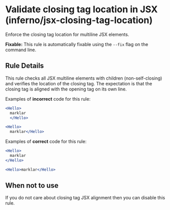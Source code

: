 # Validate closing tag location in JSX (inferno/jsx-closing-tag-location)

Enforce the closing tag location for multiline JSX elements.

**Fixable:** This rule is automatically fixable using the `--fix` flag on the command line.

## Rule Details

This rule checks all JSX multiline elements with children (non-self-closing) and verifies the location of the closing tag. The expectation is that the closing tag is aligned with the opening tag on its own line.

Examples of **incorrect** code for this rule:

```jsx
<Hello>
  marklar
  </Hello>
```

```jsx
<Hello>
  marklar</Hello>
```

Examples of **correct** code for this rule:

```jsx
<Hello>
  marklar
</Hello>
```

```jsx
<Hello>marklar</Hello>
```

## When not to use

If you do not care about closing tag JSX alignment then you can disable this rule.